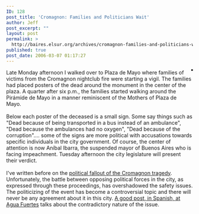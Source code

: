 ```yaml
---
ID: 128
post_title: 'Cromagnon: Families and Politicians Wait'
author: Jeff
post_excerpt: ""
layout: post
permalink: >
  http://baires.elsur.org/archives/cromagnon-families-and-politicians-wait/
published: true
post_date: 2006-03-07 01:17:27
---
```

<div style="float: right; margin-left: 10px; margin-bottom: 10px;">
 <a href="http://www.flickr.com/photos/jeffbarry/109013548/" title="photo sharing"><img src="http://static.flickr.com/46/109013548_07cfc08485_m.jpg" alt="" style="border: solid 2px #000000;" /></a>
 <br />
  
</div>
Late Monday afternoon I walked over to Plaza de Mayo where families of victims from the Cromagnon nightclub fire were starting a vigil. The families had placed posters of the dead around the monument in the center of the plaza. A quarter after six p.m., the families started walking around the Pirámide de Mayo in a manner reminiscent of the Mothers of Plaza de Mayo.<br />
<br />
Below each poster of the deceased is a small sign. Some say things such as "Dead because of being transported in a bus instead of an ambulance", "Dead because the ambulances had no oxygen", "Dead because of the corruption".... some of the signs are more political with accusations towards specific individuals in the city government.  Of course, the center of attention is now Aníbal Ibarra, the suspended mayor of Buenos Aires who is facing impeachment. Tuesday afternoon the city legislature will present their verdict.<br />
<br />
I've written before on the <a href="http://baires.elsur.org/archives/confidencias/">political fallout of the Cromagnon tragedy</a>. Unfortunately, the battle between opposing political forces in the city, as expressed through these proceedings, has   overshadowed the safety issues.  The politicizing of the event has become a controversial topic and there will never be any agreement about it in this city. <a href="http://aguafuertes2004.blogspot.com/2006/03/carcel-ibarra.html">A good post, in Spanish, at Agua Fuertes</a> talks about the contradictory nature of the issue.
<br clear="all" />